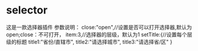 # selector
这是一款选择器插件
参数说明：
close:"open",//设置是否可以打开选择器,默认为open;close：不可打开，
item:3,//选择器的层级，默认为1
setTitle:{//设置每个层级的标题
        title1:"省份/直辖市",
        title2:"请选择城市",
        title3:"请选择省/区"
 }